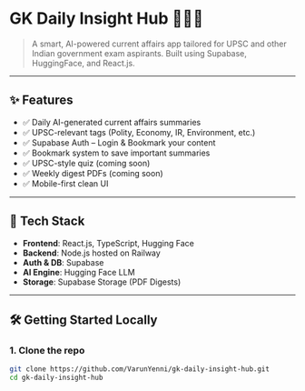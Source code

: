 # GK Daily Insight Hub 🧠🇮🇳

> A smart, AI-powered current affairs app tailored for UPSC and other Indian government exam aspirants. Built using Supabase, HuggingFace, and React.js.

---

## ✨ Features

- ✅ Daily AI-generated current affairs summaries
- ✅ UPSC-relevant tags (Polity, Economy, IR, Environment, etc.)
- ✅ Supabase Auth – Login & Bookmark your content
- ✅ Bookmark system to save important summaries
- ✅ UPSC-style quiz (coming soon)
- ✅ Weekly digest PDFs (coming soon)
- ✅ Mobile-first clean UI

---

## 🧠 Tech Stack

- **Frontend**: React.js, TypeScript, Hugging Face
- **Backend**: Node.js hosted on Railway
- **Auth & DB**: Supabase
- **AI Engine**: Hugging Face LLM
- **Storage**: Supabase Storage (PDF Digests)

---

## 🛠 Getting Started Locally

### 1. Clone the repo

```bash
git clone https://github.com/VarunYenni/gk-daily-insight-hub.git
cd gk-daily-insight-hub
